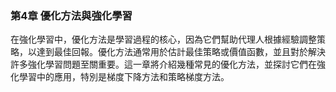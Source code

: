 ### 第4章 優化方法與強化學習

在強化學習中，優化方法是學習過程的核心，因為它們幫助代理人根據經驗調整策略，以達到最佳回報。優化方法通常用於估計最佳策略或價值函數，並且對於解決許多強化學習問題至關重要。這一章將介紹幾種常見的優化方法，並探討它們在強化學習中的應用，特別是梯度下降方法和策略梯度方法。
